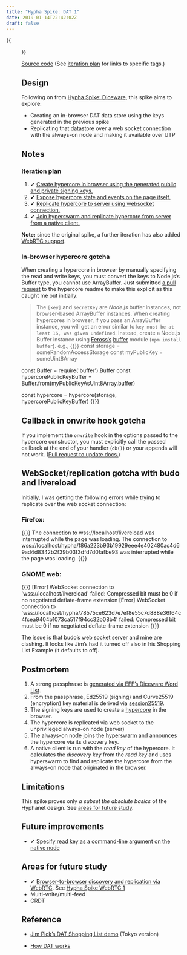 ```yaml
---
title: "Hypha Spike: DAT 1"
date: 2019-01-14T22:42:02Z
draft: false
---
```


{{<figure src="replication.jpeg" alt="See caption (browser is on the right, the always-on node and native client are node apps running under Tilix)" caption="Screenshot of data replicated between the browser and the always-on node, and between the always-on node and a native client.">}}

[Source code](https://source.ind.ie/hypha/spikes/dat-1) (See [iteration plan](iteration-plan) for links to specific tags.)

## Design

Following on from [Hypha Spike: Diceware](../../15/hypha-spike-diceware), this spike aims to explore:

  * Creating an in-browser DAT data store using the keys generated in the previous spike
  * Replicating that datastore over a web socket connection with the always-on node and making it available over UTP

## Notes

### Iteration plan

  1. ✔ [Create hypercore in browser using the generated public and private signing keys.](https://source.ind.ie/hypha/spikes/dat-1/tags/create-hypercore)
  2. ✔ [Expose hypercore state and events on the page itself.](https://source.ind.ie/hypha/spikes/dat-1/tags/expose-hypercore-state-on-page)
  3. ✔ [Replicate hypercore to server using websocket connection.](https://source.ind.ie/hypha/spikes/dat-1/tags/replicating)
  4. ✔ [Join hyperswarm and replicate hypercore from server from a native client.](https://source.ind.ie/hypha/spikes/dat-1/tags/hyperswarm-native-replication)

__Note:__ since the original spike, a further iteration has also added [WebRTC support](../../20/hypha-spike-webrtc-1).

### In-browser hypercore gotcha

When creating a hypercore in browser by manually specifying the read and write keys, you must convert the keys to Node.js’s Buffer type, you cannot use ArrayBuffer. Just submitted [a pull request](https://github.com/mafintosh/hypercore/pull/189) to the hypercore readme to make this explicit as this caught me out initially:

> The `[key]` and `secretKey` are _Node.js_ buffer instances, not browser-based ArrayBuffer instances. When creating hypercores in browser, if you pass an ArrayBuffer instance, you will get an error similar to `key must be at least 16, was given undefined`. Instead, create a Node.js Buffer instance using [Feross‘s](https://github.com/feross) [buffer](https://github.com/feross/buffer) module (`npm install buffer`). e.g.,
> {{<highlight javascript>}}
const storage = someRandomAccessStorage
const myPublicKey = someUint8Array

const Buffer = require('buffer').Buffer
const hypercorePublicKeyBuffer = Buffer.from(myPublicKeyAsUint8Array.buffer)

const hypercore = hypercore(storage, hypercorePublicKeyBuffer)
{{</highlight>}}

## Callback in onwrite hook gotcha

If you implement the `onwrite` hook in the options passed to the hypercore constructor, you must explicitly call the passed callback at the end of your handler (`cb()`) or your appends will not work. ([Pull request to update docs.](https://github.com/mafintosh/hypercore/pull/190))

## WebSocket/replication gotcha with budo and livereload

Initially, I was getting the following errors while trying to replicate over the web socket connection:

### Firefox:

{{<highlight bash>}}
The connection to wss://localhost/livereload was interrupted while the page was loading.
The connection to wss://localhost/hypha/f86a223b93b19929eee4e402480ac4d69ad4d8342b2f39b03f3dfd7d0fafbe93 was interrupted while the page was loading.
{{</highlight>}}

### GNOME web:

{{<highlight bash>}}
[Error] WebSocket connection to 'wss://localhost/livereload' failed: Compressed bit must be 0 if no negotiated deflate-frame extension
[Error] WebSocket connection to 'wss://localhost/hypha/78575ce623d7e7ef8e55c7d888e36f64c4fcea9404b1073ca517f94cc32b08b4' failed: Compressed bit must be 0 if no negotiated deflate-frame extension
{{</highlight>}}

The issue is that budo’s web socket server and mine are clashing. It looks like Jim’s had it turned off also in his Shopping List Example (it defaults to off).

## Postmortem

1. A strong passphrase is [generated via EFF’s Diceware Word List](https://github.com/emilbayes/eff-diceware-passphrase).
2. From the passphrase, Ed25519 (signing) and Curve25519 (encryption) key material is derived via [session25519](https://github.com/jo/session25519).
3. The signing keys are used to create a [hypercore](https://github.com/mafintosh/hypercore) in the browser.
4. The hypercore is replicated via web socket to the unprivileged always-on node (server)
5. The always-on node joins the [hyperswarm](https://github.com/hyperswarm) and announces the hypercore via its discovery key.
6. A native client is run with the _read key_ of the hypercore. It calculates the _discovery key_ from the _read key_ and uses hyperswarm to find and replicate the hypercore from the always-on node that originated in the browser.

## Limitations

This spike proves only _a subset the absolute basics_ of the Hyphanet design. See [areas for future study](#areas-for-future-study).

## Future improvements

  * ✔ [Specify read key as a command-line argument on the native node](https://source.ind.ie/hypha/spikes/dat-1/tags/read-key-as-commandline-argument)

## Areas for future study

  * ✔ [Browser-to-browser discovery and replication via WebRTC](). See [Hypha Spike WebRTC 1](../../20/hypha-spike-webrtc-1)
  * Multi-write/multi-feed
  * CRDT

## Reference

  * [Jim Pick’s DAT Shopping List demo](https://github.com/jimpick/dat-shopping-list-tokyo) (Tokyo version)

  * [How DAT works](https://datprotocol.github.io/how-dat-works)
